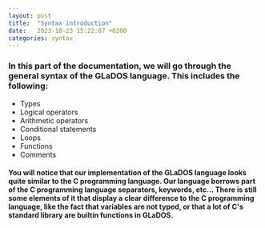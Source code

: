 ```yaml
---
layout: post
title:  "Syntax introduction"
date:   2023-10-23 15:22:07 +0200
categories: syntax
---
```

### In this part of the documentation, we will go through the general syntax of the GLaDOS language. This includes the following:
- Types
- Logical operators
- Arithmetic operators
- Conditional statements
- Loops
- Functions
- Comments

#### You will notice that our implementation of the GLaDOS language looks quite similar to the C programming language. Our language borrows part of the C programming language separators, keywords, etc... There is still some elements of it that display a clear difference to the C programming language, like the fact that variables are not typed, or that a lot of C's standard library are builtin functions in GLaDOS.